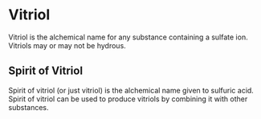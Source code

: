 # Vitriol

<meta property="og:description" content="Vitriol is the alchemical name for any substance containing a sulfate ion. Vitriols may or may not be hydrous.">

Vitriol is the alchemical name for any substance containing a sulfate ion. Vitriols may or may not be hydrous.

## Spirit of Vitriol

Spirit of vitriol (or just vitriol) is the alchemical name given to sulfuric acid. Spirit of vitriol can be used to produce vitriols by combining it with other substances.
